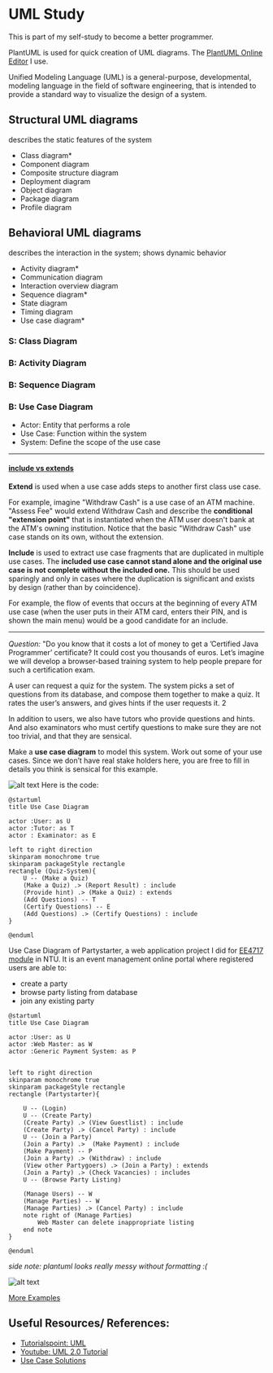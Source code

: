 # UML Study

This is part of my self-study to become a better programmer.

PlantUML is used for quick creation of UML diagrams.
The [PlantUML Online Editor](https://www.planttext.com/) I use.

Unified Modeling Language (UML) is a general-purpose, developmental, modeling language in the field of software engineering, that is intended to provide a standard way to visualize the design of a system.


## Structural UML diagrams
describes the static features of the system

+ Class diagram*
+ Component diagram
+ Composite structure diagram
+ Deployment diagram
+ Object diagram
+ Package diagram
+ Profile diagram

## Behavioral UML diagrams
describes the interaction in the system;
shows dynamic behavior

+ Activity diagram*
+ Communication diagram
+ Interaction overview diagram
+ Sequence diagram*
+ State diagram
+ Timing diagram
+ Use case diagram*

### S: Class Diagram

### B: Activity Diagram

### B: Sequence Diagram

### B: Use Case Diagram
+ Actor: Entity that performs a role
+ Use Case: Function within the system
+ System: Define the scope of the use case
---
#### [include vs extends](https://stackoverflow.com/questions/1696927/whats-is-the-difference-between-include-and-extend-in-use-case-diagram "Stackoverflow Answer")

**Extend** is used when a use case adds steps to another first class use case.

For example, imagine "Withdraw Cash" is a use case of an ATM machine. "Assess Fee" would extend Withdraw Cash and describe the **conditional "extension point"** that is instantiated when the ATM user doesn't bank at the ATM's owning institution. Notice that the basic "Withdraw Cash" use case stands on its own, without the extension.

**Include** is used to extract use case fragments that are duplicated in multiple use cases. The **included use case cannot stand alone and the original use case is not complete without the included one.** This should be used sparingly and only in cases where the duplication is significant and exists by design (rather than by coincidence).

For example, the flow of events that occurs at the beginning of every ATM use case (when the user puts in their ATM card, enters their PIN, and is shown the main menu) would be a good candidate for an include.

---

*Question:* "Do you know that it costs a lot of money to get a ’Certified Java Programmer’ certificate? It
could cost you thousands of euros. Let’s imagine we will develop a browser-based training
system to help people prepare for such a certification exam.

A user can request a quiz for the system. The system picks a set of questions from its
database, and compose them together to make a quiz. It rates the user’s answers, and gives
hints if the user requests it.
2

In addition to users, we also have tutors who provide questions and hints. And also examinators
who must certify questions to make sure they are not too trivial, and that they are
sensical.

Make a **use case diagram** to model this system. Work out some of your use cases. Since we
don’t have real stake holders here, you are free to fill in details you think is sensical for this
example.

![alt text]( /usecase_quizsystem.png "Quiz System")
Here  is the code:

```
@startuml
title Use Case Diagram

actor :User: as U
actor :Tutor: as T
actor : Examinator: as E

left to right direction
skinparam monochrome true
skinparam packageStyle rectangle
rectangle (Quiz-System){
    U -- (Make a Quiz)
    (Make a Quiz) .> (Report Result) : include
    (Provide hint) .> (Make a Quiz) : extends
    (Add Questions) -- T
    (Certify Questions) -- E
    (Add Questions) .> (Certify Questions) : include
}

@enduml
```

Use Case Diagram of Partystarter, a web application project I did for [EE4717 module](https://github.com/xiongchenyu6/web_design) in NTU.
It is an event management online portal where registered users are able to:
+ create a party
+ browse party listing from database
+ join any existing party

```
@startuml
title Use Case Diagram

actor :User: as U
actor :Web Master: as W
actor :Generic Payment System: as P


left to right direction
skinparam monochrome true
skinparam packageStyle rectangle
rectangle (Partystarter){

    U -- (Login)
    U -- (Create Party)
    (Create Party) .> (View Guestlist) : include
    (Create Party) .> (Cancel Party) : include
    U -- (Join a Party)
    (Join a Party) .>  (Make Payment) : include
    (Make Payment) -- P
    (Join a Party) .> (Withdraw) : include
    (View other Partygoers) .> (Join a Party) : extends
    (Join a Party) .> (Check Vacancies) : includes
    U -- (Browse Party Listing)

    (Manage Users) -- W
    (Manage Parties) -- W
    (Manage Parties) .> (Cancel Party) : include
    note right of (Manage Parties)
        Web Master can delete inappropriate listing
    end note
}

@enduml
```

*side note: plantuml looks really messy without formatting :(*

![alt text]( /usecase_partystarter.png "Partystarter")

[More Examples](https://www.lucidchart.com/pages/uml/use-case-diagram)

## Useful Resources/ References:
+ [Tutorialspoint: UML](https://www.tutorialspoint.com/uml/)
+ [Youtube: UML 2.0 Tutorial](https://www.youtube.com/watch?v=OkC7HKtiZC0&list=PLGLfVvz_LVvQ5G-LdJ8RLqe-ndo7QITYc)
+ [Use Case Solutions](http://www.cs.uu.nl/docs/vakken/mso/1011/asgs/usecase.sol.pdf)
